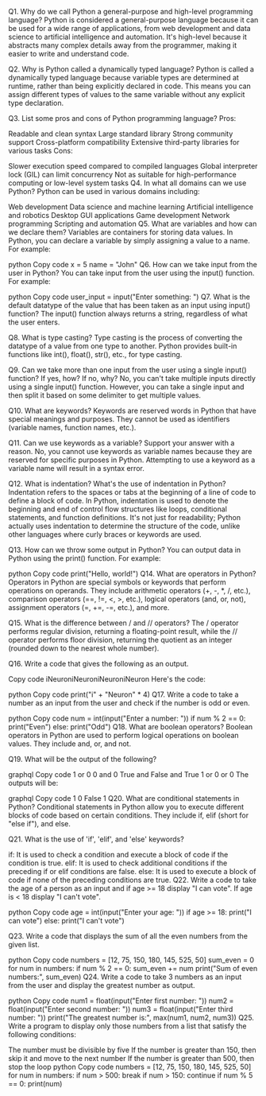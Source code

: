 Q1. Why do we call Python a general-purpose and high-level programming language?
Python is considered a general-purpose language because it can be used for a wide range of applications, from web development and data science to artificial intelligence and automation. It's high-level because it abstracts many complex details away from the programmer, making it easier to write and understand code.

Q2. Why is Python called a dynamically typed language?
Python is called a dynamically typed language because variable types are determined at runtime, rather than being explicitly declared in code. This means you can assign different types of values to the same variable without any explicit type declaration.

Q3. List some pros and cons of Python programming language?
Pros:

Readable and clean syntax
Large standard library
Strong community support
Cross-platform compatibility
Extensive third-party libraries for various tasks
Cons:

Slower execution speed compared to compiled languages
Global interpreter lock (GIL) can limit concurrency
Not as suitable for high-performance computing or low-level system tasks
Q4. In what all domains can we use Python?
Python can be used in various domains including:

Web development
Data science and machine learning
Artificial intelligence and robotics
Desktop GUI applications
Game development
Network programming
Scripting and automation
Q5. What are variables and how can we declare them?
Variables are containers for storing data values. In Python, you can declare a variable by simply assigning a value to a name. For example:

python
Copy code
x = 5
name = "John"
Q6. How can we take input from the user in Python?
You can take input from the user using the input() function. For example:

python
Copy code
user_input = input("Enter something: ")
Q7. What is the default datatype of the value that has been taken as an input using input() function?
The input() function always returns a string, regardless of what the user enters.

Q8. What is type casting?
Type casting is the process of converting the datatype of a value from one type to another. Python provides built-in functions like int(), float(), str(), etc., for type casting.

Q9. Can we take more than one input from the user using a single input() function? If yes, how? If no, why?
No, you can't take multiple inputs directly using a single input() function. However, you can take a single input and then split it based on some delimiter to get multiple values.

Q10. What are keywords?
Keywords are reserved words in Python that have special meanings and purposes. They cannot be used as identifiers (variable names, function names, etc.).

Q11. Can we use keywords as a variable? Support your answer with a reason.
No, you cannot use keywords as variable names because they are reserved for specific purposes in Python. Attempting to use a keyword as a variable name will result in a syntax error.

Q12. What is indentation? What's the use of indentation in Python?
Indentation refers to the spaces or tabs at the beginning of a line of code to define a block of code. In Python, indentation is used to denote the beginning and end of control flow structures like loops, conditional statements, and function definitions. It's not just for readability; Python actually uses indentation to determine the structure of the code, unlike other languages where curly braces or keywords are used.

Q13. How can we throw some output in Python?
You can output data in Python using the print() function. For example:

python
Copy code
print("Hello, world!")
Q14. What are operators in Python?
Operators in Python are special symbols or keywords that perform operations on operands. They include arithmetic operators (+, -, *, /, etc.), comparison operators (==, !=, <, >, etc.), logical operators (and, or, not), assignment operators (=, +=, -=, etc.), and more.

Q15. What is the difference between / and // operators?
The / operator performs regular division, returning a floating-point result, while the // operator performs floor division, returning the quotient as an integer (rounded down to the nearest whole number).

Q16. Write a code that gives the following as an output.

Copy code
iNeuroniNeuroniNeuroniNeuron
Here's the code:

python
Copy code
print("i" + "Neuron" * 4)
Q17. Write a code to take a number as an input from the user and check if the number is odd or even.

python
Copy code
num = int(input("Enter a number: "))
if num % 2 == 0:
    print("Even")
else:
    print("Odd")
Q18. What are boolean operators?
Boolean operators in Python are used to perform logical operations on boolean values. They include and, or, and not.

Q19. What will be the output of the following?

graphql
Copy code
1 or 0
0 and 0
True and False and True
1 or 0 or 0
The outputs will be:

graphql
Copy code
1
0
False
1
Q20. What are conditional statements in Python?
Conditional statements in Python allow you to execute different blocks of code based on certain conditions. They include if, elif (short for "else if"), and else.

Q21. What is the use of 'if', 'elif', and 'else' keywords?

if: It is used to check a condition and execute a block of code if the condition is true.
elif: It is used to check additional conditions if the preceding if or elif conditions are false.
else: It is used to execute a block of code if none of the preceding conditions are true.
Q22. Write a code to take the age of a person as an input and if age >= 18 display "I can vote". If age is < 18 display "I can't vote".

python
Copy code
age = int(input("Enter your age: "))
if age >= 18:
    print("I can vote")
else:
    print("I can't vote")

 Q23. Write a code that displays the sum of all the even numbers from the given list.

python
Copy code
numbers = [12, 75, 150, 180, 145, 525, 50]
sum_even = 0
for num in numbers:
    if num % 2 == 0:
        sum_even += num
print("Sum of even numbers:", sum_even)
Q24. Write a code to take 3 numbers as an input from the user and display the greatest number as output.

python
Copy code
num1 = float(input("Enter first number: "))
num2 = float(input("Enter second number: "))
num3 = float(input("Enter third number: "))
print("The greatest number is:", max(num1, num2, num3))
Q25. Write a program to display only those numbers from a list that satisfy the following conditions:

The number must be divisible by five
If the number is greater than 150, then skip it and move to the next number
If the number is greater than 500, then stop the loop
python
Copy code
numbers = [12, 75, 150, 180, 145, 525, 50]
for num in numbers:
    if num > 500:
        break
    if num > 150:
        continue
    if num % 5 == 0:
        print(num)   